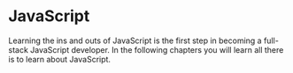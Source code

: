 # JavaScript

Learning the ins and outs of JavaScript is the first step in becoming a full-stack JavaScript developer. In the following chapters you will learn all there is to learn about JavaScript.
